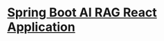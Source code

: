 # [Spring Boot AI RAG React Application](https://github.com/mehedibu2013/ai-llm-rag/tree/main/spring-ai-rag-db )
#

